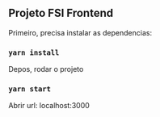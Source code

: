 ## Projeto FSI Frontend

Primeiro, precisa instalar as dependencias:

### `yarn install`

Depos, rodar o projeto

### `yarn start`

Abrir url: localhost:3000
